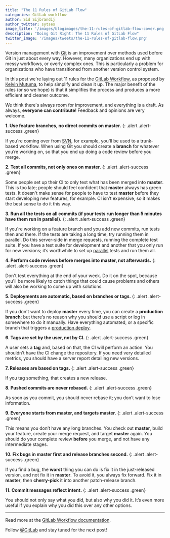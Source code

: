 ```yaml
---
title: "The 11 Rules of GitLab Flow"
categories: GitLab workflow
author: Sid Sijbrandij
author_twitter: sytses
image_title: '/images/blogimages/the-11-rules-of-gitlab-flow-cover.png'
description: "Doing Git Right: The 11 Rules of GitLab Flow"
twitter_image: '/images/tweets/the-11-rules-of-gitlab-flow.png'
---
```


Version management with [Git] is an improvement over methods used before Git in just about every way. However, many organizations end up with messy workflows, or overly complex ones. This is particularly a problem for organizations who have transitioned from another version control system.

In this post we're laying out 11 rules for the [GitLab Workflow][doc], as proposed by [Kelvin Mutuma][kelvin], to help simplify and clean it up. The major benefit of the rules (or so we hope) is that it simplifies the process and produces a more efficient and cleaner outcome.
 
We think there's always room for improvement, and everything is a draft. As always, **everyone can contribute**! Feedback and opinions are very welcome.

<!-- more -->

<i class="fa fa-code-fork" aria-hidden="true"></i> **1. Use feature branches, no direct commits on master.**
{: .alert .alert-success .green}

If you're coming over from [SVN], for example, you'll be used to a trunk-based workflow. When using Git you should create a **branch** for whatever you’re working on, so that you end up doing a code review before you merge.

<i class="fa fa-check-square-o" aria-hidden="true"></i> **2. Test all commits, not only ones on master.**
{: .alert .alert-success .green}

Some people set up their CI to only test what has been merged into **master**. This is too late; people should feel confident that **master** always has green tests. It doesn't make sense for people to have to test **master** before they start developing new features, for example. CI isn’t expensive, so it makes the best sense to do it this way.

<i class="fa fa-flask" aria-hidden="true"></i> **3. Run all the tests on all commits (if your tests run longer than 5 minutes have them run in parallel).**
{: .alert .alert-success .green}

If you're working on a feature branch and you add new commits, run tests then and there. If the tests are taking a long time, try running them in parallel. Do this server-side in merge requests, running the complete test suite. If you have a test suite for development and another that you only run for new versions; it’s worthwhile to set up [parallel] tests and run them all.

<i class="fa fa-code" aria-hidden="true"></i> **4. Perform code reviews before merges into master, not afterwards.**
{: .alert .alert-success .green}

Don't test everything at the end of your week. Do it on the spot, because you'll be more likely to catch things that could cause problems and others will also be working to come up with solutions.

<i class="fa fa-terminal" aria-hidden="true"></i> **5. Deployments are automatic, based on branches or tags.**
{: .alert .alert-success .green}

If you don't want to deploy **master** every time, you can create a **production branch**; but there’s no reason why you should use a script or log in somewhere to do it manually. Have everything automated, or a specific branch that triggers a [production deploy][environment].

<i class="fa fa-tags" aria-hidden="true"></i> **6. Tags are set by the user, not by CI.**
{: .alert .alert-success .green}

A user sets a **tag** and, based on that, the CI will perform an action. You shouldn’t have the CI change the repository. If you need very detailed metrics, you should have a server report detailing new versions.

<i class="fa fa-cloud-upload" aria-hidden="true"></i> **7. Releases are based on tags.**
{: .alert .alert-success .green}

If you tag something, that creates a new release.

<i class="fa fa-eye-slash" aria-hidden="true"></i> **8. Pushed commits are never rebased.**
{: .alert .alert-success .green}

As soon as you commit, you should never rebase it; you don’t want to lose information. 

<i class="fa fa-folder-open-o" aria-hidden="true"></i> **9. Everyone starts from master, and targets master.**
{: .alert .alert-success .green}

This means you don’t have any long branches. You check out **master**, build your feature, create your merge request, and target **master** again. You should do your complete review **before** you merge, and not have any intermediate stages.

<i class="fa fa-bug" aria-hidden="true"></i> **10. Fix bugs in master first and release branches second.**
{: .alert .alert-success .green}

If you find a bug, the **worst** thing you can do is fix it in the just-released version, and not fix it in **master**. To avoid it, you always fix forward. Fix it in **master**, then **cherry-pick** it into another patch-release branch.

<i class="fa fa-pencil-square-o" aria-hidden="true"></i> **11. Commit messages reflect intent.**
{: .alert .alert-success .green}
 
You should not only say what you did, but also why you did it. It’s even more useful if you explain why you did this over any other options.

----

Read more at the [GitLab Workflow documentation][doc].

Follow [@GitLab] and stay tuned for the next post!

<!-- identifiers -->

[@GitLab]: https://twitter.com/gitlab
[ce]: /images/blogimages/gitlab-ce-network.png
[doc]: http://doc.gitlab.com/ee/workflow/gitlab_flow.html
[environment]: http://docs.gitlab.com/ee/ci/yaml/README.html#environment
[git]: https://git-scm.com/
[kelvin]: https://gitlab.com/u/kelvinmutuma
[parallel]: http://docs.gitlab.com/ee/ci/yaml/README.html#stages
[svn]: https://en.wikipedia.org/wiki/Apache_Subversion

<style>
.green {
  color: rgb(60,118,61) !important;
}
.green i {
  color: rgb(226,67,41) !important;
}
</style>
